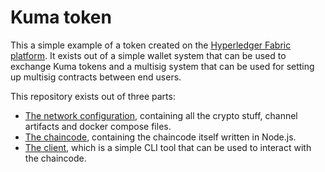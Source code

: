 # Kuma token

This a simple example of a token created on the [Hyperledger Fabric platform](https://hyperledger-fabric.readthedocs.io/en/release/). It exists out of a simple wallet system that can be used to exchange Kuma tokens and a multisig system that can be used for setting up multisig contracts between end users.

This repository exists out of three parts:
* [The network configuration](./network/README.md), containing all the crypto stuff, channel artifacts and docker compose files.
* [The chaincode](./chaincode/README.md), containing the chaincode itself written in Node.js.
* [The client](./client/README.md), which is a simple CLI tool that can be used to interact with the chaincode.
